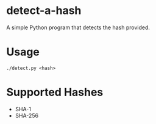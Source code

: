 # detect-a-hash

A simple Python program that detects the hash provided. 

# Usage
```
./detect.py <hash>
```

# Supported Hashes
* SHA-1
* SHA-256
